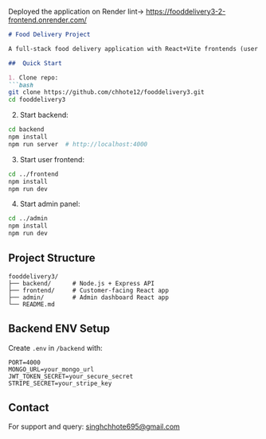 Deployed the application on Render
lint->    https://fooddelivery3-2-frontend.onrender.com/



```markdown
# Food Delivery Project

A full-stack food delivery application with React+Vite frontends (user and admin) and Node.js/Express backend.

##  Quick Start

1. Clone repo:
```bash
git clone https://github.com/chhote12/fooddelivery3.git
cd fooddelivery3
```

2. Start backend:
```bash
cd backend
npm install
npm run server  # http://localhost:4000
```

3. Start user frontend:
```bash
cd ../frontend
npm install
npm run dev
```

4. Start admin panel:
```bash
cd ../admin
npm install
npm run dev
```

## Project Structure
```
fooddelivery3/
├── backend/      # Node.js + Express API
├── frontend/     # Customer-facing React app
├── admin/        # Admin dashboard React app
└── README.md
```

## Backend ENV Setup
Create `.env` in `/backend` with:
```env
PORT=4000
MONGO_URL=your_mongo_url
JWT_TOKEN_SECRET=your_secure_secret
STRIPE_SECRET=your_stripe_key
```

##  Contact
For support and query: [singhchhote695@gmail.com](mailto:singhchhote695@gmail.com)
```



